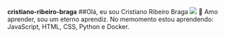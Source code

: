 **cristiano-ribeiro-braga**
##Olá, eu sou Cristiano Ribeiro Braga
[![](https://visitcount.itsvg.in/api?id=cristiano-ubuntu&label=Total%20de%20visualizac%C3%B5es%20do%20meu%20perfil&icon=0&pretty=false)](https://visitcount.itsvg.in)
🌱 Amo aprender, sou um eterno aprendiz. No memomento estou aprendendo: JavaScript, HTML, CSS, Python e Docker.

